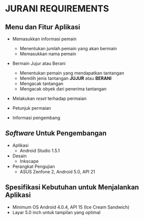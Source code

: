 # JURANI REQUIREMENTS

## Menu dan Fitur Aplikasi

 - Memasukkan informasi pemain
   - Menentukan jumlah pemain yang akan bermain
   - Memasukkan nama pemain

 - Bermain Jujur atau Berani
   - Menentukan pemain yang mendapatkan tantangan
   - Memilih jenis tantangan **JUJUR** atau **BERANI** 
   - Mengacak tantangan
   - Mengacak obyek dari penerima tantangan

 - Melakukan _reset_ terhadap permaian
 - Petunjuk permaian
 - Informasi pengembang


## _Software_ Untuk Pengembangan

 - Aplikasi
   - Android Studio 1.5.1
 - Desain
   - Inkscape
 - Perangkat Pengujian
   - ASUS Zenfone 2, Android 5.0, API 21


## Spesifikasi Kebutuhan untuk Menjalankan Aplikasi
 
 - Minimum OS Android 4.0.4, API 15 (Ice Cream Sandwich)
 - Layar 5.0 inch untuk tampilan yang optimal
